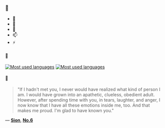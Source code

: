 ### 👋

- 🔭
- 🌱
- 💬
- 📫
- ⚡

#### 🧏

[![Most used languages](https://github-readme-stats-aynah.vercel.app/api/top-langs/?username=aynh&theme=solarized-dark&langs_count=6&layout=compact&hide_title=true)](https://github.com/anuraghazra/github-readme-stats#gh-dark-mode-only)
[![Most used languages](https://github-readme-stats-aynah.vercel.app/api/top-langs/?username=aynh&theme=solarized-light&langs_count=6&layout=compact&hide_title=true)](https://github.com/anuraghazra/github-readme-stats#gh-light-mode-only)

#### 💬

> "If I hadn't met you, I never would have realized what kind of person I am. I would have grown into an apathetic, clueless, obedient adult. However, after spending time with you, in tears, laughter, and anger, I now know that I have all these emotions inside me, too. And that makes me proud. I'm glad to have known you."

&mdash; [**Sion**](https://myanimelist.net/character.php?q=Sion&cat=character), [**No.6**](https://myanimelist.net/search/all?q=No.6&cat=all)
